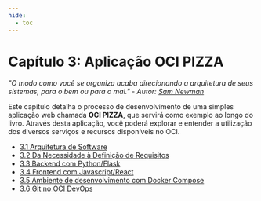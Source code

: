 ```yaml
---
hide:
  - toc
---
```


# Capítulo 3: Aplicação OCI PIZZA

_"O modo como você se organiza acaba direcionando a arquitetura de seus sistemas, para o bem ou para o mal." - Autor: [Sam Newman](https://www.linkedin.com/in/samnewman/)_

Este capítulo detalha o processo de desenvolvimento de uma simples aplicação web chamada **OCI PIZZA**, que servirá como exemplo ao longo do livro. Através desta aplicação, você poderá explorar e entender a utilização dos diversos serviços e recursos disponíveis no OCI.

- [3.1 Arquitetura de Software](./arquitetura-de-software.md)
- [3.2 Da Necessidade à Definição de Requisitos](./da-necessidade-a-definicao-de-requisitos.md)
- [3.3 Backend com Python/Flask](./backend-com-python-flask.md)    
- [3.4 Frontend com Javascript/React](./frontend-com-javascript-react.md)
- [3.5 Ambiente de desenvolvimento com Docker Compose](./ambiente-de-desenvolvimento-com-docker-compose.md)    
- [3.6 Git no OCI DevOps](./git-no-oci-devops.md)